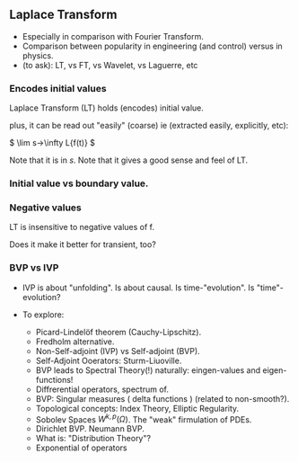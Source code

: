 
## Laplace Transform
* Especially in comparison with Fourier Transform.
* Comparison between popularity in engineering (and control) versus in physics.
* (to ask): LT, vs FT, vs Wavelet, vs Laguerre, etc

### Encodes initial values
Laplace Transform (LT) holds (encodes) initial value.

plus, it can be read out "easily" (coarse) ie (extracted easily, explicitly, etc):

$ \lim s->\infty L{f(t)} $

Note that it is in $s$.
Note that it gives a good sense and feel of LT.

### Initial value vs boundary value.

### Negative values
LT is insensitive to negative values of f.

Does it make it better for transient, too?

### BVP vs IVP
* IVP is about "unfolding". Is about causal. Is time-"evolution". Is "time"-evolution?

* To explore:
    * Picard-Lindelöf theorem (Cauchy-Lipschitz).
    * Fredholm alternative.
    * Non-Self-adjoint (IVP) vs Self-adjoint (BVP).
    * Self-Adjoint Ooerators: Sturm-Liuoville.
    * BVP leads to Spectral Theory(!) naturally: eingen-values and eigen-functions!
    * Diffrerential operators, spectrum of.
    * BVP: Singular measures ( delta functions ) (related to non-smooth?).
    * Topological concepts: Index Theory, Elliptic Regularity.
    * Sobolev Spaces $W^{k,p}( \Omega )$. The "weak" firmulation of PDEs.
    * Dirichlet BVP. Neumann BVP.
    * What is: "Distribution Theory"?
    * Exponential of operators
